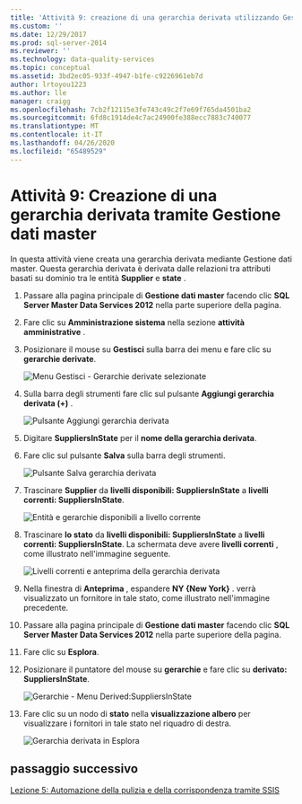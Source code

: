 ```yaml
---
title: 'Attività 9: creazione di una gerarchia derivata utilizzando Gestione dati master | Microsoft Docs'
ms.custom: ''
ms.date: 12/29/2017
ms.prod: sql-server-2014
ms.reviewer: ''
ms.technology: data-quality-services
ms.topic: conceptual
ms.assetid: 3bd2ec05-933f-4947-b1fe-c9226961eb7d
author: lrtoyou1223
ms.author: lle
manager: craigg
ms.openlocfilehash: 7cb2f12115e3fe743c49c2f7e69f765da4501ba2
ms.sourcegitcommit: 6fd8c1914de4c7ac24900fe388ecc7883c740077
ms.translationtype: MT
ms.contentlocale: it-IT
ms.lasthandoff: 04/26/2020
ms.locfileid: "65489529"
---
```

# <a name="task-9-creating-a-derived-hierarchy-using-master-data-manager"></a>Attività 9: Creazione di una gerarchia derivata tramite Gestione dati master
  In questa attività viene creata una gerarchia derivata mediante Gestione dati master. Questa gerarchia derivata è derivata dalle relazioni tra attributi basati su dominio tra le entità **Supplier** e **state** .  
  
1.  Passare alla pagina principale di **Gestione dati master** facendo clic **SQL Server Master Data Services 2012** nella parte superiore della pagina.  
  
2.  Fare clic su **Amministrazione sistema** nella sezione **attività amministrative** .  
  
3.  Posizionare il mouse su **Gestisci** sulla barra dei menu e fare clic su **gerarchie derivate**.  
  
     ![Menu Gestisci - Gerarchie derivate selezionate](../../2014/tutorials/media/et-creatingaderivedhierarchyusingmdm-01.jpg "Menu Gestisci - Gerarchie derivate selezionate")  
  
4.  Sulla barra degli strumenti fare clic sul pulsante **Aggiungi gerarchia derivata (+)** .  
  
     ![Pulsante Aggiungi gerarchia derivata](../../2014/tutorials/media/et-creatingaderivedhierarchyusingmdm-02.jpg "Pulsante Aggiungi gerarchia derivata")  
  
5.  Digitare **SuppliersInState** per il **nome della gerarchia derivata**.  
  
6.  Fare clic sul pulsante **Salva** sulla barra degli strumenti.  
  
     ![Pulsante Salva gerarchia derivata](../../2014/tutorials/media/et-creatingaderivedhierarchyusingmdm-03.jpg "Pulsante Salva gerarchia derivata")  
  
7.  Trascinare **Supplier** da **livelli disponibili: SuppliersInState** a **livelli correnti: SuppliersInState**.  
  
     ![Entità e gerarchie disponibili a livello corrente](../../2014/tutorials/media/et-creatingaderivedhierarchyusingmdm-04.jpg "Entità e gerarchie disponibili a livello corrente")  
  
8.  Trascinare **lo stato** da **livelli disponibili: SuppliersInState** a **livelli correnti: SuppliersInState**. La schermata deve avere **livelli correnti** , come illustrato nell'immagine seguente.  
  
     ![Livelli correnti e anteprima della gerarchia derivata](../../2014/tutorials/media/et-creatingaderivedhierarchyusingmdm-05.jpg "Livelli correnti e anteprima della gerarchia derivata")  
  
9. Nella finestra di **Anteprima** , espandere **NY {New York}** . verrà visualizzato un fornitore in tale stato, come illustrato nell'immagine precedente.  
  
10. Passare alla pagina principale di **Gestione dati master** facendo clic **SQL Server Master Data Services 2012** nella parte superiore della pagina.  
  
11. Fare clic su **Esplora**.  
  
12. Posizionare il puntatore del mouse su **gerarchie** e fare clic su **derivato: SuppliersInState**.  
  
     ![Gerarchie - Menu Derived:SuppliersInState](../../2014/tutorials/media/et-creatingaderivedhierarchyusingmdm-06.jpg "Gerarchie - Menu Derived:SuppliersInState")  
  
13. Fare clic su un nodo di **stato** nella **visualizzazione albero** per visualizzare i fornitori in tale stato nel riquadro di destra.  
  
     ![Gerarchia derivata in Esplora](../../2014/tutorials/media/et-creatingaderivedhierarchyusingmdm-07.jpg "Gerarchia derivata in Esplora")  
  
## <a name="next-step"></a>passaggio successivo  
 [Lezione 5: Automazione della pulizia e della corrispondenza tramite SSIS](../../2014/tutorials/lesson-5-automating-the-cleansing-and-matching-using-ssis.md)  
  
  
